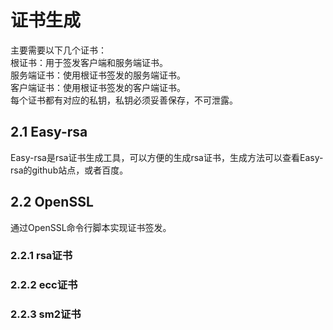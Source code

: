 # 证书生成    
主要需要以下几个证书：    
根证书：用于签发客户端和服务端证书。    
服务端证书：使用根证书签发的服务端证书。    
客户端证书：使用根证书签发的客户端证书。    
每个证书都有对应的私钥，私钥必须妥善保存，不可泄露。    
  
## 2.1  Easy-rsa    
Easy-rsa是rsa证书生成工具，可以方便的生成rsa证书，生成方法可以查看Easy-rsa的github站点，或者百度。    
  
## 2.2  OpenSSL    
通过OpenSSL命令行脚本实现证书签发。    
  
### 2.2.1 rsa证书    
    
### 2.2.2 ecc证书    
    
### 2.2.3 sm2证书    

